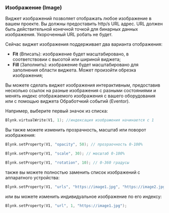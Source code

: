 
### Изображение (Image)

Виджет изображений позволяет отображать любое изображение в вашем проекте. Вы должны предоставить http/s URL адрес. 
URL должен быть действительной конечной точкой для бинарных данных изображения. Укороченный URL робать не будет.

Сейчас виджет изображения поддерживает два варианта отображения:
- **Fit** (Вписать): изображение будет масштабировано, в соответствовии с высотой или шириной виджета;
- **Fill** (Заполнить): изображение будет масштабировано для заполнения области виджета. Может произойти обрезка изображения;

Вы можете сделать виджет изображения интерактивным, предоставив несколько ссылок на разные изображения с разными состояниями и менять индекс отображаемого изображения с вашего оборудования или с помощью виджета Обработчкий событий (Eventor).

Например, выберите первый значок из списка:

```cpp
Blynk.virtualWrite(V1, 1); //индексация изображения начинается с 1
```

Вы также можете изменить прозрачность, масштаб или поворот изображения:

```cpp
Blynk.setProperty(V1, "opacity", 50); // прозраочность 0-100%
```

```cpp
Blynk.setProperty(V1, "scale", 30); // масштаб 0-100%
```

```cpp
Blynk.setProperty(V1, "rotation", 10); // 0-360 градусы
```

также вы можете полностью заменить список изображений с аппаратного устройства:

```cpp
Blynk.setProperty(V1, "urls", "https://image1.jpg", "https://image2.jpg");
```

или вы можете изменить индивидуальное изображение по его индексу:

```cpp
Blynk.setProperty(V1, "url", 1, "https://image1.jpg");
```

